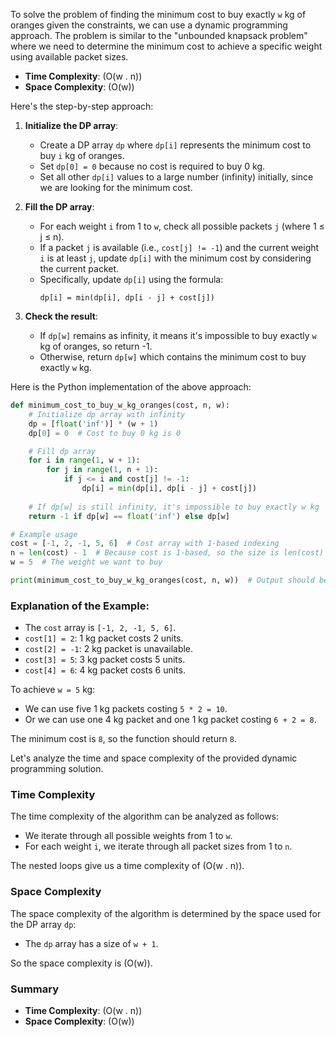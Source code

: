To solve the problem of finding the minimum cost to buy exactly `w` kg of oranges given the constraints, we can use a dynamic programming approach. The problem is similar to the "unbounded knapsack problem" where we need to determine the minimum cost to achieve a specific weight using available packet sizes.

- **Time Complexity**: \(O(w . n)\)
- **Space Complexity**: \(O(w)\)

Here's the step-by-step approach:

1. **Initialize the DP array**:
   - Create a DP array `dp` where `dp[i]` represents the minimum cost to buy `i` kg of oranges.
   - Set `dp[0] = 0` because no cost is required to buy 0 kg.
   - Set all other `dp[i]` values to a large number (infinity) initially, since we are looking for the minimum cost.

2. **Fill the DP array**:
   - For each weight `i` from 1 to `w`, check all possible packets `j` (where 1 ≤ j ≤ n).
   - If a packet `j` is available (i.e., `cost[j] != -1`) and the current weight `i` is at least `j`, update `dp[i]` with the minimum cost by considering the current packet.
   - Specifically, update `dp[i]` using the formula: 
     ```
     dp[i] = min(dp[i], dp[i - j] + cost[j])
     ```

3. **Check the result**:
   - If `dp[w]` remains as infinity, it means it's impossible to buy exactly `w` kg of oranges, so return -1.
   - Otherwise, return `dp[w]` which contains the minimum cost to buy exactly `w` kg.

Here is the Python implementation of the above approach:

```python
def minimum_cost_to_buy_w_kg_oranges(cost, n, w):
    # Initialize dp array with infinity
    dp = [float('inf')] * (w + 1)
    dp[0] = 0  # Cost to buy 0 kg is 0

    # Fill dp array
    for i in range(1, w + 1):
        for j in range(1, n + 1):
            if j <= i and cost[j] != -1:
                dp[i] = min(dp[i], dp[i - j] + cost[j])
    
    # If dp[w] is still infinity, it's impossible to buy exactly w kg
    return -1 if dp[w] == float('inf') else dp[w]

# Example usage
cost = [-1, 2, -1, 5, 6]  # Cost array with 1-based indexing
n = len(cost) - 1  # Because cost is 1-based, so the size is len(cost) - 1
w = 5  # The weight we want to buy

print(minimum_cost_to_buy_w_kg_oranges(cost, n, w))  # Output should be 4
```

### Explanation of the Example:
- The `cost` array is `[-1, 2, -1, 5, 6]`.
- `cost[1] = 2`: 1 kg packet costs 2 units.
- `cost[2] = -1`: 2 kg packet is unavailable.
- `cost[3] = 5`: 3 kg packet costs 5 units.
- `cost[4] = 6`: 4 kg packet costs 6 units.

To achieve `w = 5` kg:
- We can use five 1 kg packets costing `5 * 2 = 10`.
- Or we can use one 4 kg packet and one 1 kg packet costing `6 + 2 = 8`.

The minimum cost is `8`, so the function should return `8`.

Let's analyze the time and space complexity of the provided dynamic programming solution.

### Time Complexity

The time complexity of the algorithm can be analyzed as follows:
- We iterate through all possible weights from 1 to `w`.
- For each weight `i`, we iterate through all packet sizes from 1 to `n`.

The nested loops give us a time complexity of \(O(w . n)\).

### Space Complexity

The space complexity of the algorithm is determined by the space used for the DP array `dp`:
- The `dp` array has a size of `w + 1`.

So the space complexity is \(O(w)\).

### Summary

- **Time Complexity**: \(O(w . n)\)
- **Space Complexity**: \(O(w)\)